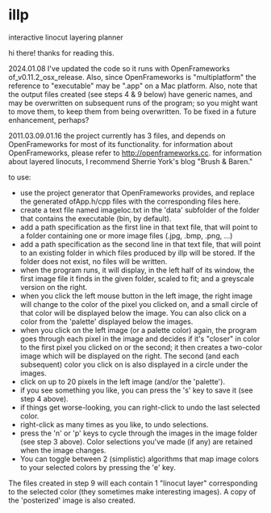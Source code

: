 # illp
interactive linocut layering planner

hi there! thanks for reading this.

2024.01.08
I've updated the code so it runs with OpenFrameworks of_v0.11.2_osx_release. Also, since
OpenFrameworks is "multiplatform" the reference to "executable" may be ".app" on a Mac platform.
Also, note that the output files created (see steps 4 & 9 below) have generic names, and may be overwritten on subsequent runs
of the program; so you might want to move them, to keep them from being overwritten. 
To be fixed in a future enhancement, perhaps?

2011.03.09.01.16
the project currently has 3 files, and depends on OpenFrameworks for most of its functionality.
for information about OpenFrameworks, please refer to http://openframeworks.cc.
for information about layered linocuts, I recommend Sherrie York's blog "Brush & Baren."

to use: 
- use the project generator that OpenFrameworks provides,
and replace the generated ofApp.h/cpp files with the corresponding files here.
- create a text file named imageloc.txt in the 'data' subfolder of the folder that contains the executable (bin, by default).
- add a path specification as the first line in that text file, that will point to
a folder containing one or more image files (.jpg, .bmp, .png, ...)
- add a path specification as the second line in that text file, that will point to
an existing folder in which files produced by illp will be stored. If the folder does
not exist, no files will be written.
- when the program runs, it will display, in the left half of its window, the first 
image file it finds in the given folder, scaled to fit; and a greyscale version on the right. 
- when you click the left mouse button in the left image, the right image will change to the 
color of the pixel you clicked on, and a small circle of that color will be displayed 
below the image. You can also click on a color from the 'palette' displayed below the images.
- when you click on the left image (or a palette color) again, the program goes through each pixel in the
image and decides if it's "closer" in color to the first pixel you clicked on or the
second; it then creates a two-color image which will be displayed on the right. The second
(and each subsequent) color you click on is also displayed in a circle under the images.
- click on up to 20 pixels in the left image (and/or the 'palette').
- if you see something you like, you can press the 's' key to save it (see step 4 above).
- if things get worse-looking, you can right-click to undo the last selected color.
- right-click as many times as you like, to undo selections.
- press the 'n' or 'p' keys to cycle through the images in the image folder (see
step 3 above). Color selections you've made (if any) are retained when the image changes.
- You can toggle between 2 (simplistic) algorithms that map image colors to your selected colors by pressing the 'e' key. 

The files created in step 9 will each contain 1 "linocut layer" corresponding to the 
selected color (they sometimes make interesting images). A copy of the 'posterized' image is also created.
